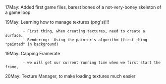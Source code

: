 
17May:	Added first game files, barest bones of a not-very-boney skeleton of a game loop.

19May:	Learning how to manage textures (png's)!!!
			
			- First thing, when creating textures, need to create a surface.
			- Rendering:  Using the painter's algorithm (first thing "painted" in background)

19May:	Capping Framerate

			- we will get our current running time when we first start the frame, 

20May:	Texture Manager, to make loading textures much easier